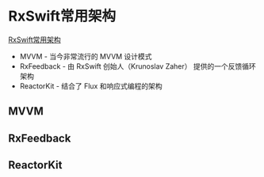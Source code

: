 # RxSwift常用架构

[RxSwift常用架构](https://beeth0ven.github.io/RxSwift-Chinese-Documentation/content/architecture.html)

* MVVM - 当今非常流行的 MVVM 设计模式
* RxFeedback - 由 RxSwift 创始人（Krunoslav Zaher） 提供的一个反馈循环架构
* ReactorKit - 结合了 Flux 和响应式编程的架构

## MVVM

## RxFeedback

## ReactorKit